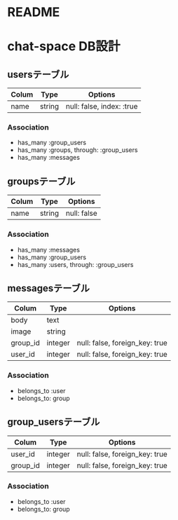 # README

# chat-space DB設計

## usersテーブル
|Colum|Type|Options|
|-----|----|-------|
|name|string|null: false, index: :true|
### Association
- has_many :group_users
- has_many :groups, through: :group_users
- has_many :messages

## groupsテーブル
|Colum|Type|Options|
|-----|----|-------|
|name|string|null: false|
### Association
- has_many :messages
- has_many :group_users
- has_many :users, through: :group_users

## messagesテーブル
|Colum|Type|Options|
|-----|----|-------|
|body|text||
|image|string||
|group_id|integer|null: false, foreign_key: true|
|user_id|integer|null: false, foreign_key: true|
### Association
- belongs_to :user
- belongs_to: group

## group_usersテーブル
|Colum|Type|Options|
|-----|----|-------|
|user_id|integer|null: false, foreign_key: true|
|group_id|integer|null: false, foreign_key: true|
### Association
- belongs_to :user
- belongs_to: group